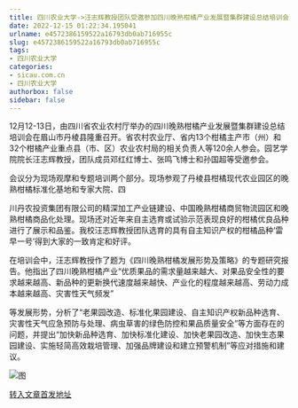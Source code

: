 ```yaml
---
title: 四川农业大学->汪志辉教授团队受邀参加四川晚熟柑橘产业发展暨集群建设总结培训会并作报告 | sicau.com.cn
date: 2022-12-15 01:22:34.195041
urlname: e4572386159522a16793db0ab716955c
slug: e4572386159522a16793db0ab716955c
tags: 
- 四川农业大学
categories:
- sicau.com.cn
- 四川农业大学
authorbox: false
sidebar: false
---
```

12月12-13日，由四川省农业农村厅举办的四川晚熟柑橘产业发展暨集群建设总结培训会在眉山市丹棱县隆重召开。省农村农业厅、省内13个柑橘主产市（州）和32个柑橘产业重点县（市、区）农业农村局的相关负责人等120余人参会。园艺学院院长汪志辉教授，团队成员邓红红博士、张鸣飞博士和孙国超等受邀参会。

会议分为现场观摩和专题培训两个部分。现场参观了丹棱县柑橘现代农业园区的晚熟柑橘标准化基地和专家大院、四
<!--more-->
川丹农投资集团有限公司的精深加工产业链建设、中国晚熟柑橘商贸物流园区和晚熟柑橘商品化处理。现场还对近年来自主选育或试验示范表现良好的柑橘优良品种进行了展示和品鉴。我校汪志辉教授团队选育的具有自主知识产权的柑橘品种‘雷早一号’得到大家的一致肯定和好评。

在培训会中，汪志辉教授作了题为《四川晚熟柑橘发展形势及策略》的专题研究报告。他指出了四川晚熟柑橘产业“优质果品的需求量越来越大、对果品安全性的要求越来越高、新品种的更新换代速度越来越快、产业化的程度越来越高、劳动力成本越来越高、灾害性天气频发”

等发展形势，分析了“老果园改造、标准化果园建设、自主知识产权新品种选育、灾害性天气应急预防与处理、病虫草害的绿色防控和果品质量安全”等方面存在的问题，并提出“加快新品种选育、加快标准化建设、加快老果园改造、加快生态果园建设、实施轻简高效栽培管理、加强品牌建设和建立预警机制”等应对措施和建议。

![图](https://news.sicau.edu.cn/__local/2/EC/12/4C0E04DDBA0285AE240081B1BF0_6B293290_2C906.jpg)

[转入文章首发地址](https://news.sicau.edu.cn/info/1078/70589.htm)